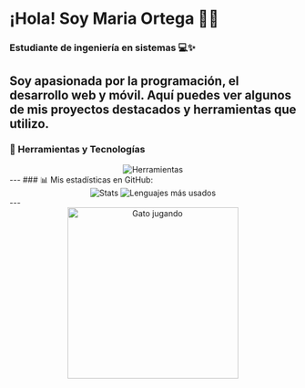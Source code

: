 # ¡Hola! Soy Maria Ortega 👩‍💻

### Estudiante de ingeniería en sistemas 💻✨
Soy apasionada por la programación, el desarrollo web y móvil. Aquí puedes ver algunos de mis proyectos destacados y herramientas que utilizo.
---
### 🔧 Herramientas y Tecnologías
<div align="center">
  <img src="https://skillicons.dev/icons?i=html,css,js,php,python,dart,flutter,java,typescript,vscode,firebase,laravel,filament" alt="Herramientas" />
</div>
---
### 📊 Mis estadísticas en GitHub:
<div align="center">
  <img src="https://github-readme-stats.vercel.app/api?username=masamasa28&show_icons=true&theme=radical" alt="Stats" />
  <img src="https://github-readme-stats.vercel.app/api/top-langs/?username=masamasa28&layout=compact&theme=radical" alt="Lenguajes más usados" />
</div>
---
<div align="center">
  <img src="https://cataas.com/cat/gif" alt="Gato jugando" width="300"/>
</div>
